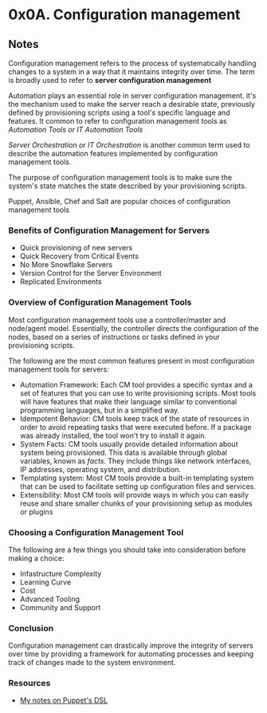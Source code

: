 # 0x0A. Configuration management


## Notes

Configuration management refers to the process of systematically handling
changes to a system in a way that it maintains integrity over time. The term is
broadly used to refer to **server configuration management** 

Automation plays an essential role in server configuration management. it's the
mechanism used to make the server reach a desirable state, previously defined
by provisioning scripts using a tool's specific language and features.
It common to refer to configuration management tools as *Automation Tools or IT
Automation Tools*

*Server Orchestration or IT Orchestration* is another common term used to
describe the automation features implemented by configuration management tools.


The purpose of configuration management tools is to make sure the system's
state matches the state described by your provisioning scripts.

Puppet, Ansible, Chef and Salt are popular choices of configuration management
tools

### Benefits of Configuration Management for Servers
- Quick provisioning of new servers
- Quick Recovery from Critical Events
- No More Snowflake Servers
- Version Control for the Server Environment
- Replicated Environments


### Overview of Configuration Management Tools

Most configuration management tools use a controller/master and node/agent
model. Essentially, the controller directs the configuration of the nodes,
based on a series of instructions or tasks defined in your provisioning
scripts.

The following are the most common features present in most configuration
management tools for servers:
- Automation Framework: Each CM tool provides a specific syntax and a set of
features that you can use to write provisioning scripts. Most tools will have
features that make their language similar to conventional programming
languages, but in a simplified way.
- Idempotent Behavior: CM tools keep track of the state of resources in order
  to avoid repeating tasks that were executed before. If a package was already
installed, the tool won't try to install it again. 
- System Facts: CM tools usually provide detailed information about system
  being provisioned. This data is available through global variables, known as
*facts*. They include things like network interfaces, IP addresses, operating
system, and distribution. 
- Templating system: Most CM tools provide a built-in templating system that
  can be used to facilitate setting up configuration files and services.
- Extensibility: Most CM tools will provide ways in which you can easily reuse
  and share smaller chunks of your provisioning setup as modules or plugins

### Choosing a Configuration Management Tool

The following are a few things you should take into consideration before making
a choice:
- Infastructure Complexity
- Learning Curve
- Cost
- Advanced Tooling
- Community and Support

### Conclusion

Configuration management can drastically improve the integrity of servers over
time by providing a framework for automating processes and keeping track of
changes made to the system environment.


### Resources
- [My notes on Puppet's DSL]()


